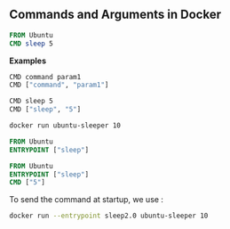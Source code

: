 ## Commands and Arguments in Docker

```Dockerfile
FROM Ubuntu
CMD sleep 5
```


**Examples**
```bash
CMD command param1
CMD ["command", "param1"]
```

```bash
CMD sleep 5
CMD ["sleep", "5"]
```
```bash
docker run ubuntu-sleeper 10
```

```Dockerfile
FROM Ubuntu
ENTRYPOINT ["sleep"]
```

```Dockerfile
FROM Ubuntu
ENTRYPOINT ["sleep"]
CMD ["5"]
```

To send the command at startup, we use :
```bash
docker run --entrypoint sleep2.0 ubuntu-sleeper 10
```